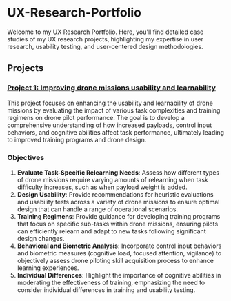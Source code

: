 # UX-Research-Portfolio

Welcome to my UX Research Portfolio. Here, you'll find detailed case studies of my UX research projects, highlighting my expertise in user research, usability testing, and user-centered design methodologies.

## Projects

### [Project 1: Improving drone missions usability and learnability](Drone-Design-Project/README.md)
  
This project focuses on enhancing the usability and learnability of drone missions by evaluating the impact of various task complexities and training regimens on drone pilot performance. The goal is to develop a comprehensive understanding of how increased payloads, control input behaviors, and cognitive abilities affect task performance, ultimately leading to improved training programs and drone design.

### Objectives
1. **Evaluate Task-Specific Relearning Needs**: Assess how different types of drone missions require varying amounts of relearning when task difficulty increases, such as when payload weight is added.
2. **Design Usability**: Provide recommendations for heuristic evaluations and usability tests across a variety of drone missions to ensure optimal design that can handle a range of operational scenarios.
3. **Training Regimens**: Provide guidance for developing training programs that focus on specific sub-tasks within drone missions, ensuring pilots can efficiently relearn and adapt to new tasks following significant design changes.
4. **Behavioral and Biometric Analysis**: Incorporate control input behaviors and biometric measures (cognitive load, focused attention, vigilance) to objectively assess drone piloting skill acquisition process to enhance learning experiences.
5. **Individual Differences**: Highlight the importance of cognitive abilities in moderating the effectiveness of training, emphasizing the need to consider individual differences in training and usability testing.

  
